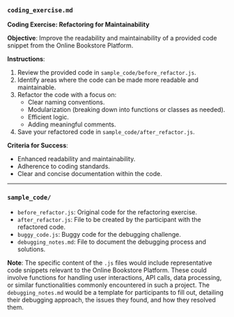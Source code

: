 ### `coding_exercise.md`

**Coding Exercise: Refactoring for Maintainability**

**Objective**: Improve the readability and maintainability of a provided code snippet from the Online Bookstore Platform.

**Instructions**:
1. Review the provided code in `sample_code/before_refactor.js`.
2. Identify areas where the code can be made more readable and maintainable.
3. Refactor the code with a focus on:
   - Clear naming conventions.
   - Modularization (breaking down into functions or classes as needed).
   - Efficient logic.
   - Adding meaningful comments.
4. Save your refactored code in `sample_code/after_refactor.js`.

**Criteria for Success**:
- Enhanced readability and maintainability.
- Adherence to coding standards.
- Clear and concise documentation within the code.

---



### `sample_code/`

- `before_refactor.js`: Original code for the refactoring exercise.
- `after_refactor.js`: File to be created by the participant with the refactored code.
- `buggy_code.js`: Buggy code for the debugging challenge.
- `debugging_notes.md`: File to document the debugging process and solutions.

**Note**: The specific content of the `.js` files would include representative code snippets relevant to the Online Bookstore Platform. These could involve functions for handling user interactions, API calls, data processing, or similar functionalities commonly encountered in such a project. The `debugging_notes.md` would be a template for participants to fill out, detailing their debugging approach, the issues they found, and how they resolved them.